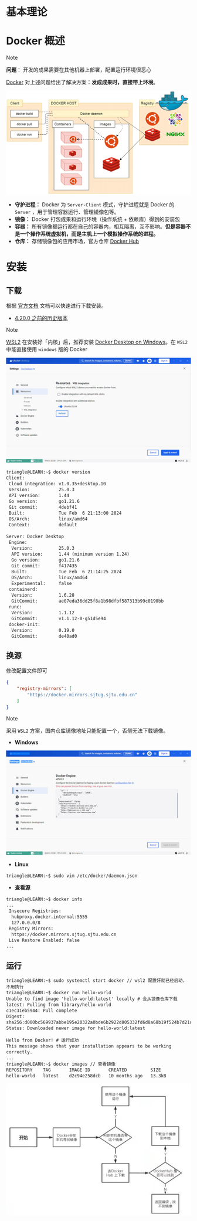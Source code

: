 # 基本理论

# Docker 概述

> [!note]
> **问题**： 开发的成果需要在其他机器上部署，配置运行环境很恶心

[Docker](https://www.docker.com/) 对上述问题给出了解决方案：**发成成果时，直接带上环境**。

![structure](../../image/docker/structure.png)
- **守护进程：** Docker 为 `Server-Client` 模式，守护进程就是 Docker 的 `Server` ，用于管理容器运行、管理镜像包等。
- **镜像：** Docker 打包成果和运行环境（操作系统 + 依赖库）得到的安装包
- **容器：** 所有镜像都运行都在自己的容器内，相互隔离，互不影响。**但是容器不是一个操作系统虚拟机，而是主机上一个模拟操作系统的进程。**
- **仓库：** 存储镜像包的应用市场，官方仓库 [Docker Hub](https://hub.docker.com/)


# 安装

## 下载

根据 [官方文档](https://docs.docker.com/get-docker/) 文档可以快速进行下载安装。
- [4.20.0 之前的历史版本](https://gist.githubusercontent.com/kupietools/2f9f085228d765da579f0f0702bec33c/raw/a5259781de36d99de7695495b3c0eaa851074ec1/Docker%2520Desktop%2520v%25204.0.0%2520thru%25204.22.1%2520direct%2520download%2520links)

> [!note]
> [WSL2](https://learn.microsoft.com/en-us/windows/wsl/install) 在安装好「内核」后，推荐安装 [Docker Desktop on Windows](https://docs.docker.com/desktop/install/windows-install/)。在 `WSL2` 中能直接使用 `windows` 版的 Docker

![WSL2](../../image/docker/wsl2.jpg)

```term
triangle@LEARN:~$ docker version 
Client:
 Cloud integration: v1.0.35+desktop.10
 Version:           25.0.3
 API version:       1.44
 Go version:        go1.21.6
 Git commit:        4debf41
 Built:             Tue Feb  6 21:13:00 2024
 OS/Arch:           linux/amd64
 Context:           default

Server: Docker Desktop
 Engine:
  Version:          25.0.3
  API version:      1.44 (minimum version 1.24)
  Go version:       go1.21.6
  Git commit:       f417435
  Built:            Tue Feb  6 21:14:25 2024
  OS/Arch:          linux/amd64
  Experimental:     false
 containerd:
  Version:          1.6.28
  GitCommit:        ae07eda36dd25f8a1b98dfbf587313b99c0190bb
 runc:
  Version:          1.1.12
  GitCommit:        v1.1.12-0-g51d5e94
 docker-init:
  Version:          0.19.0
  GitCommit:        de40ad0
```

## 换源

修改配置文件即可

```json
{
	"registry-mirrors": [
        "https://docker.mirrors.sjtug.sjtu.edu.cn"
    ]
}
```

> [!note]
> 采用 `WSL2` 方案，国内仓库镜像地址只能配置一个，否侧无法下载镜像。


- **Windows**

![windows registry](../../image/docker/windows_registry.jpg)


- **Linux**

```term
triangle@LEARN:~$ sudo vim /etc/docker/daemon.json
```

- **查看源**

```term
triangle@LEARN:~$ docker info 
...
 Insecure Registries:
  hubproxy.docker.internal:5555
  127.0.0.0/8
 Registry Mirrors:
  https://docker.mirrors.sjtug.sjtu.edu.cn
 Live Restore Enabled: false
...
```

## 运行

```term
triangle@LEARN:~$ sudo systemctl start docker // wsl2 配置好就已经启动，不用执行
triangle@LEARN:~$ docker run hello-world
Unable to find image 'hello-world:latest' locally # 会从镜像仓库下载
latest: Pulling from library/hello-world
c1ec31eb5944: Pull complete
Digest: sha256:d000bc569937abbe195e20322a0bde6b2922d805332fd6d8a68b19f524b7d21d
Status: Downloaded newer image for hello-world:latest

Hello from Docker! # 运行成功
This message shows that your installation appears to be working correctly.
...
triangle@LEARN:~$ docker images // 查看镜像
REPOSITORY    TAG       IMAGE ID       CREATED         SIZE
hello-world   latest    d2c94e258dcb   10 months ago   13.3kB
```

![docker run](../../image/docker/docker_run.jpg)

